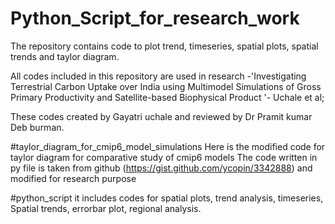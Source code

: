 # Python_Script_for_research_work
The repository contains code to plot trend, timeseries, spatial plots, spatial trends and taylor diagram.

All codes included in this repository are used in research -'Investigating Terrestrial Carbon Uptake over India using Multimodel Simulations of Gross Primary Productivity and Satellite-based Biophysical Product '- Uchale et al;

These codes created by Gayatri uchale and reviewed by Dr Pramit kumar Deb burman.

#taylor_diagram_for_cmip6_model_simulations
Here is the modified code for taylor diagram for comparative study of cmip6 models
The code written in py file is taken from github (https://gist.github.com/ycopin/3342888)  and modified for research purpose

#python_script
it includes codes for spatial plots, trend analysis, timeseries, Spatial trends, errorbar plot, regional analysis.

